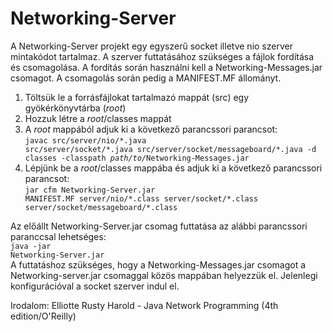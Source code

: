 # Networking-Server

A Networking-Server projekt egy egyszerű socket illetve nio szerver mintakódot tartalmaz. A szerver futtatásához szükséges a fájlok fordítása és csomagolása. A fordítás során használni kell a Networking-Messages.jar csomagot. A csomagolás során pedig a MANIFEST.MF állományt.

1. Töltsük le a forrásfájlokat tartalmazó mappát (src) egy gyökérkönyvtárba (<i>root</i>)
2. Hozzuk létre a <i>root</i>/classes mappát
3. A <i>root</i> mappából adjuk ki a következő parancssori parancsot:<br /><code>javac src/server/nio/\*.java src/server/socket/\*.java src/server/socket/messageboard/\*.java -d classes -classpath <i>path/to/</i>Networking-Messages.jar</code>
4. Lépjünk be a <i>root</i>/classes mappába és adjuk ki a következő parancssori parancsot:<br /><code>jar cfm Networking-Server.jar MANIFEST.MF server/nio/\*.class server/socket/\*.class server/socket/messageboard/\*.class</code>

Az előállt Networking-Server.jar csomag futtatása az alábbi parancssori paranccsal lehetséges:<br /><code>java -jar Networking-Server.jar</code><br />A futtatáshoz szükséges, hogy a Networking-Messages.jar csomagot a Networking-server.jar csomaggal közös mappában helyezzük el. Jelenlegi konfigurációval a socket szerver indul el.

Irodalom: Elliotte Rusty Harold - Java Network Programming (4th edition/O'Reilly)
